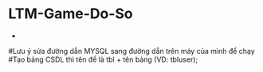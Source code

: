 # LTM-Game-Do-So


* 
#Lưu ý sửa đường dẫn MYSQL sang đường dẫn trên máy của mình để chạy
#Tạo bảng CSDL thì tên để là tbl + tên bảng (VD: tbluser);


